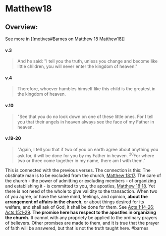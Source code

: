 # Matthew18

## Overview:
See more in [[motives#Barnes on Matthew 18 Matthew18]]


#### v.3
>And he said: "I tell you the truth, unless you change and become like little children, you will never enter the kingdom of heaven."

#### v.4
>Therefore, whoever humbles himself like this child is the greatest in the kingdom of heaven.

#### v.10
>"See that you do no look down on one of these little ones. For I tell you that their angels in heaven always see the face of my Father in heaven.

#### v.19-20
>"Again, I tell you that if two of you on earth agree about anything you ask for, it will be done for you by my Father in heaven. <sup>20</sup>For where two or three come together in my name, there am I with them."

This is connected with the previous verses. The connection is this: The obstinate man is to be excluded from the church, [Matthew 18:17](https://biblehub.com/matthew/18-17.htm). The care of the church - the power of admitting or excluding members - of organizing and establishing it - is committed to you, the apostles, [Matthew 18:18](https://biblehub.com/matthew/18-18.htm). Yet there is not need of the whole to give validity to the transaction. When two of you agree, or have the same mind, feelings, and opinion, **about the arrangement of affairs in the church**, or about things desired for its welfare, and shall ask of God, it shall be done for them. See [Acts 1:14-26](http://biblehub.com/acts/1-14.htm); [Acts 15:1-29](http://biblehub.com/acts/15-1.htm). **The promise here has respect to the apostles in organizing the church.** It cannot with any propriety be applied to the ordinary prayers of believers. Other promises are made to them, and it is true that the prayer of faith will be answered, but that is not the truth taught here.
#barnes 


